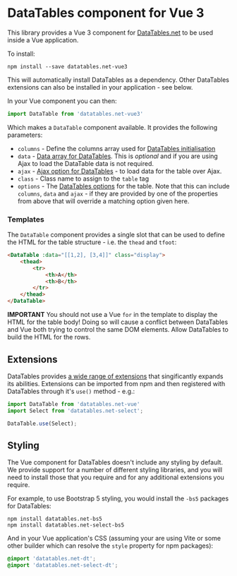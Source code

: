 
# DataTables component for Vue 3

This library provides a Vue 3 component for [DataTables.net](https://datatables.net) to be used inside a Vue application.

To install:

```
npm install --save datatables.net-vue3
```

This will automatically install DataTables as a dependency. Other DataTables extensions can also be installed in your application - see below.

In your Vue component you can then:

```js
import DataTable from 'datatables.net-vue3'
```

Which makes a `DataTable` component available. It provides the following parameters:

* `columns` - Define the columns array used for [DataTables initialisation](https://datatables.net/reference/option/#datatables%20-%20columns)
* `data` - [Data array for DataTables](https://datatables.net/reference/option/data). This is _optional_ and if you are using Ajax to load the DataTable data is not required.
* `ajax` - [Ajax option for DataTables](https://datatables.net/reference/option/ajax) - to load data for the table over Ajax.
* `class` - Class name to assign to the `table` tag
* `options` - The [DataTables options](https://datatables.net/reference/option) for the table. Note that this can include `columns`, `data` and `ajax` - if they are provided by one of the properties from above that will override a matching option given here.


### Templates

The `DataTable` component provides a single slot that can be used to define the HTML for the table structure - i.e. the `thead` and `tfoot`:

```html
<DataTable :data="[[1,2], [3,4]]" class="display">
	<thead>
		<tr>
			<th>A</th>
			<th>B</th>
		</tr>
	</thead>
</DataTable>
```

**IMPORTANT** You should not use a Vue `for` in the template to display the HTML for the table body! Doing so will cause a conflict between DataTables and Vue both trying to control the same DOM elements. Allow DataTables to build the HTML for the rows.


## Extensions

DataTables provides [a wide range of extensions](https://datatables.net/extensions/index) that singificantly expands its abilities. Extensions can be imported from npm and then registered with DataTables through it's `use()` method - e.g.:

```js
import DataTable from 'datatables.net-vue'
import Select from 'datatables.net-select';

DataTable.use(Select);
```


## Styling

The Vue component for DataTables doesn't include any styling by default. We provide support for a number of different styling libraries, and you will need to install those that you require and for any additional extensions you require.

For example, to use Bootstrap 5 styling, you would install the `-bs5` packages for DataTables:

```
npm install datatables.net-bs5
npm install datatables.net-select-bs5
```

And in your Vue application's CSS (assuming your are using Vite or some other builder which can resolve the `style` property for npm packages):

```css
@import 'datatables.net-dt';
@import 'datatables.net-select-dt';
```
